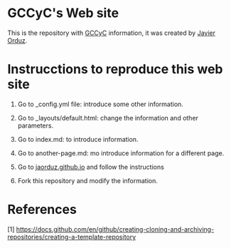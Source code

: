 # GCCyC's Web site

This is the repository with [GCCyC](https://gccyc.github.io/) 
information, it was created by [Javier Orduz](https://gccyc.github.io/).



# Instrucctions to reproduce this web site

1. Go to _config.yml file: introduce some other information.
2. Go to _layouts/default.html: change the information and other parameters.
3. Go to index.md: to introduce information.
4. Go to another-page.md: mo introduce information for a different page.


1. Go to [jaorduz.github.io](https://github.com/jaorduz/jaorduz.github.io) and follow the instructions
2. Fork this repository and modify the information.


# References

[1] https://docs.github.com/en/github/creating-cloning-and-archiving-repositories/creating-a-template-repository
<!---

--->
